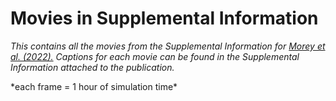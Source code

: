 # Movies in Supplemental Information
*This contains all the movies from the Supplemental Information for [Morey et al. (2022).](https://agupubs.onlinelibrary.wiley.com/doi/10.1029/2021JF006498)*
*Captions for each movie can be found in the Supplemental Information attached to the publication.*
<p> *each frame = 1 hour of simulation time*
